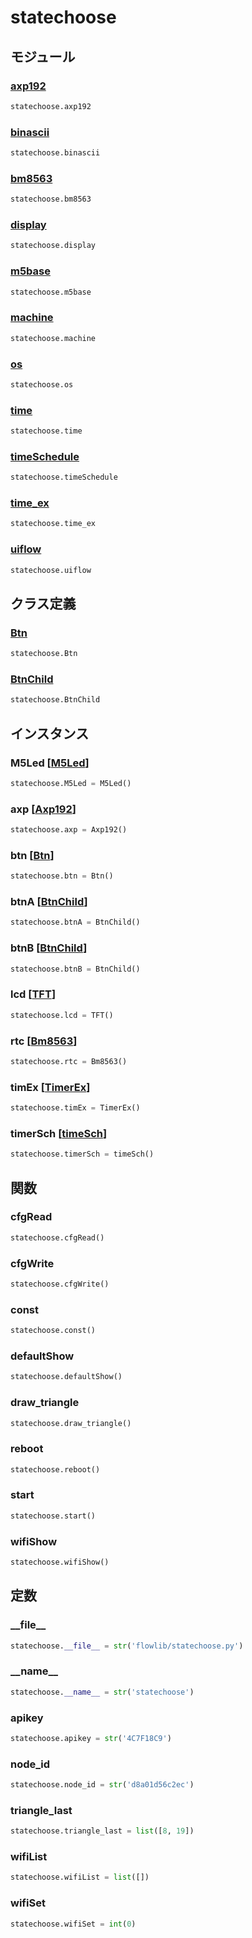 # statechoose

## モジュール

### [axp192](../axp192/)
```python
statechoose.axp192
```

### [binascii](../binascii/)
```python
statechoose.binascii
```

### [bm8563](../bm8563/)
```python
statechoose.bm8563
```

### [display](../display/)
```python
statechoose.display
```

### [m5base](../m5base/)
```python
statechoose.m5base
```

### [machine](../machine/)
```python
statechoose.machine
```

### [os](../os/)
```python
statechoose.os
```

### [time](../time/)
```python
statechoose.time
```

### [timeSchedule](../timeSchedule/)
```python
statechoose.timeSchedule
```

### [time\_ex](../time_ex/)
```python
statechoose.time_ex
```

### [uiflow](../uiflow/)
```python
statechoose.uiflow
```
## クラス定義
### [Btn](../../class/statechoose.Btn/)
```python
statechoose.Btn
```
### [BtnChild](../../class/statechoose.BtnChild/)
```python
statechoose.BtnChild
```
## インスタンス
### M5Led [[M5Led](../../class/hw._led.M5Led/)]
```python
statechoose.M5Led = M5Led()
```
### axp [[Axp192](../../class/axp192.Axp192/)]
```python
statechoose.axp = Axp192()
```
### btn [[Btn](../../class/statechoose.Btn/)]
```python
statechoose.btn = Btn()
```
### btnA [[BtnChild](../../class/statechoose.BtnChild/)]
```python
statechoose.btnA = BtnChild()
```
### btnB [[BtnChild](../../class/statechoose.BtnChild/)]
```python
statechoose.btnB = BtnChild()
```
### lcd [[TFT](../../class/display.TFT/)]
```python
statechoose.lcd = TFT()
```
### rtc [[Bm8563](../../class/bm8563.Bm8563/)]
```python
statechoose.rtc = Bm8563()
```
### timEx [[TimerEx](../../class/time_ex.TimerEx/)]
```python
statechoose.timEx = TimerEx()
```
### timerSch [[timeSch](../../class/timeSchedule.timeSch/)]
```python
statechoose.timerSch = timeSch()
```
## 関数
### cfgRead
```python
statechoose.cfgRead()
```
### cfgWrite
```python
statechoose.cfgWrite()
```
### const
```python
statechoose.const()
```
### defaultShow
```python
statechoose.defaultShow()
```
### draw\_triangle
```python
statechoose.draw_triangle()
```
### reboot
```python
statechoose.reboot()
```
### start
```python
statechoose.start()
```
### wifiShow
```python
statechoose.wifiShow()
```
## 定数
### \_\_file\_\_
```python
statechoose.__file__ = str('flowlib/statechoose.py')
```
### \_\_name\_\_
```python
statechoose.__name__ = str('statechoose')
```
### apikey
```python
statechoose.apikey = str('4C7F18C9')
```
### node\_id
```python
statechoose.node_id = str('d8a01d56c2ec')
```
### triangle\_last
```python
statechoose.triangle_last = list([8, 19])
```
### wifiList
```python
statechoose.wifiList = list([])
```
### wifiSet
```python
statechoose.wifiSet = int(0)
```
